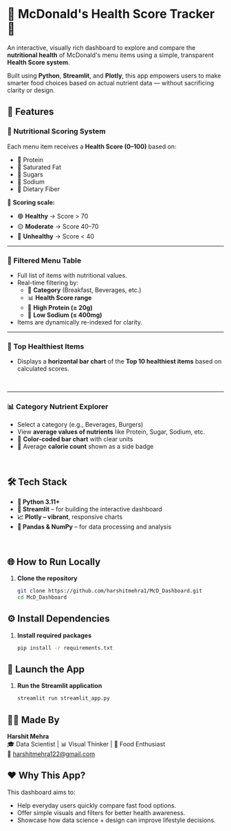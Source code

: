 # 🍔 McDonald's Health Score Tracker 🍟

An interactive, visually rich dashboard to explore and compare the **nutritional health** of McDonald's menu items using a simple, transparent **Health Score system**.

Built using **Python**, **Streamlit**, and **Plotly**, this app empowers users to make smarter food choices based on actual nutrient data — without sacrificing clarity or design.
&nbsp;

## 🚀 Features

### 🧮 Nutritional Scoring System
Each menu item receives a **Health Score (0–100)** based on:
- 🥩 Protein
- 🧈 Saturated Fat
- 🍭 Sugars
- 🧂 Sodium
- 🌿 Dietary Fiber

🔢 **Scoring scale:**
- 🟢 **Healthy** → Score > 70  
- 🟡 **Moderate** → Score 40–70  
- 🔴 **Unhealthy** → Score < 40
&nbsp;

---

### 🧾 Filtered Menu Table
- Full list of items with nutritional values.
- Real-time filtering by:
  - 🍳 **Category** (Breakfast, Beverages, etc.)
  - 📊 **Health Score range**
  - 💪 **High Protein (≥ 20g)**
  - 🧂 **Low Sodium (≤ 400mg)**
- Items are dynamically re-indexed for clarity.
&nbsp;

---

### 🏅 Top Healthiest Items
- Displays a **horizontal bar chart** of the **Top 10 healthiest items** based on calculated scores.

&nbsp;

---


### 📊 Category Nutrient Explorer
- Select a category (e.g., Beverages, Burgers)
- View **average values of nutrients** like Protein, Sugar, Sodium, etc.
- 🌈 **Color-coded bar chart** with clear units
- 📌 Average **calorie count** shown as a side badge

&nbsp;

## 🛠️ Tech Stack

- **🐍 Python 3.11+**
- **🧩 Streamlit** – for building the interactive dashboard
- **📈 Plotly – vibrant**, responsive charts
- **🧮 Pandas & NumPy** – for data processing and analysis

&nbsp;

## 🌐 How to Run Locally

1.  **Clone the repository**
    ```bash
    git clone https://github.com/harshitmehra1/McD_Dashboard.git
    cd McD_Dashboard
    ```


## ⚙ Install Dependencies

1.  **Install required packages**
    ```bash
    pip install -r requirements.txt
    ```


## 🚀 Launch the App

1.  **Run the Streamlit application**
    ```bash
    streamlit run streamlit_app.py
    ```


## 👨‍🍳 Made By

**Harshit Mehra**   
🎓 Data Scientist   |   📊 Visual Thinker   |   🍔 Food Enthusiast  
📧 harshitmehra122@gmail.com



## ❤️ Why This App?

This dashboard aims to:

* Help everyday users quickly compare fast food options.
* Offer simple visuals and filters for better health awareness.
* Showcase how data science + design can improve lifestyle decisions.

